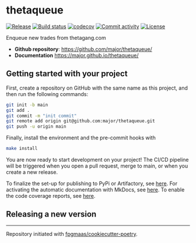 # thetaqueue

[![Release](https://img.shields.io/github/v/release/major/thetaqueue)](https://img.shields.io/github/v/release/major/thetaqueue)
[![Build status](https://img.shields.io/github/actions/workflow/status/major/thetaqueue/main.yml?branch=main)](https://github.com/major/thetaqueue/actions/workflows/main.yml?query=branch%3Amain)
[![codecov](https://codecov.io/gh/major/thetaqueue/branch/main/graph/badge.svg)](https://codecov.io/gh/major/thetaqueue)
[![Commit activity](https://img.shields.io/github/commit-activity/m/major/thetaqueue)](https://img.shields.io/github/commit-activity/m/major/thetaqueue)
[![License](https://img.shields.io/github/license/major/thetaqueue)](https://img.shields.io/github/license/major/thetaqueue)

Enqueue new trades from thetagang.com

- **Github repository**: <https://github.com/major/thetaqueue/>
- **Documentation** <https://major.github.io/thetaqueue/>

## Getting started with your project

First, create a repository on GitHub with the same name as this project, and then run the following commands:

```bash
git init -b main
git add .
git commit -m "init commit"
git remote add origin git@github.com:major/thetaqueue.git
git push -u origin main
```

Finally, install the environment and the pre-commit hooks with

```bash
make install
```

You are now ready to start development on your project!
The CI/CD pipeline will be triggered when you open a pull request, merge to main, or when you create a new release.

To finalize the set-up for publishing to PyPi or Artifactory, see [here](https://fpgmaas.github.io/cookiecutter-poetry/features/publishing/#set-up-for-pypi).
For activating the automatic documentation with MkDocs, see [here](https://fpgmaas.github.io/cookiecutter-poetry/features/mkdocs/#enabling-the-documentation-on-github).
To enable the code coverage reports, see [here](https://fpgmaas.github.io/cookiecutter-poetry/features/codecov/).

## Releasing a new version



---

Repository initiated with [fpgmaas/cookiecutter-poetry](https://github.com/fpgmaas/cookiecutter-poetry).

